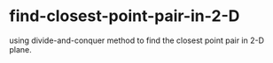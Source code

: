 # find-closest-point-pair-in-2-D
using divide-and-conquer method to find the closest point pair in 2-D plane.
